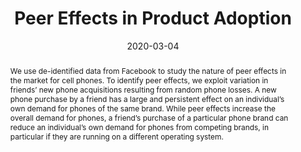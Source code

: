 ---
title: "Peer Effects in Product Adoption"
collection: wps
link: /files/Peer-Effects-In-Product-Adoption.pdf
coauthors: Michael Bailey, Theresa Kuchler, Johannes Stroebel, and Arlene Wong
date: 2020-03-04
outcome_prefix: ''
outcome: 'American Economic Journal: Applied Economics, 14(3), July 2022'
outcome_link: "https://www.aeaweb.org/articles?id=10.1257/app.20200367"
abstract: "We use de-identified data from Facebook to study the nature of peer effects in the market for cell phones. To identify peer effects, we exploit variation in friends’ new phone acquisitions resulting from random phone losses. A new phone purchase by a friend has a large and persistent effect on an individual’s own demand for phones of the same brand. While peer effects increase the overall demand for phones, a friend’s purchase of a particular phone brand can reduce an individual’s own demand for phones from competing brands, in particular if they are running on a different operating system."
press: <a href="https://voxeu.org/article/peer-effects-product-adoption">Vox EU</a> | <a href="https://blogs.lse.ac.uk/businessreview/2019/05/28/how-our-social-interactions-influence-our-decision-to-buy-a-new-home/">LSE Business Review</a> | <a href="https://www.weforum.org/agenda/2019/09/do-your-friends-influence-you-to-buy-products/">World Economic Forum</a>
data: <a href="https://drew-johnston.com/files/peer_effects_in_product_adoption/online_appendix.pdf">Appendix</a> | <a href="https://www.openicpsr.org/openicpsr/project/130686/version/V1/view">Code</a> | <a href="https://drew-johnston.com/files/peer_effects_in_product_adoption/slides.pdf">Slides</a> | <a href="https://drew-johnston.com/files/peer_effects_in_product_adoption/wp.pdf">WP Version</a>
---